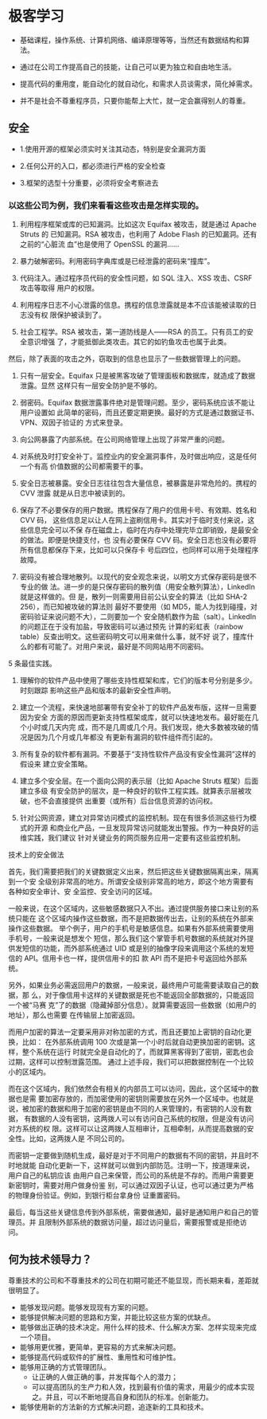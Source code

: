 # 极客学习 

* 基础课程，操作系统、计算机网络、编译原理等等，当然还有数据结构和算法。

* 通过在公司工作提高自己的技能，让自己可以更为独立和自由地生活。

* 提高代码的重用度，能自动化的就自动化，和需求人员谈需求，简化掉需求。

* 并不是社会不尊重程序员，只要你能帮上大忙，就一定会赢得别人的尊重。

## 安全

* 1.使用开源的框架必须实时关注其动态，特别是安全漏洞方面

* 2.任何公开的入口，都必须进行严格的安全检查

* 3.框架的选型十分重要，必须将安全考察进去


### 以这些公司为例，我们来看看这些攻击是怎样实现的。

1. 利用程序框架或库的已知漏洞。比如这次 Equifax 被攻击，就是通过 Apache Struts 的
已知漏洞。RSA 被攻击，也利用了 Adobe Flash 的已知漏洞。还有之前的“心脏流
血”也是使用了 OpenSSL 的漏洞……

2. 暴力破解密码。利用密码字典库或是已经泄露的密码来“撞库”。

3. 代码注入。通过程序员代码的安全性问题，如 SQL 注入、XSS 攻击、CSRF 攻击等取得
用户的权限。

4. 利用程序日志不小心泄露的信息。携程的信息泄露就是本不应该能被读取的日志没有权
限保护被读到了。

5. 社会工程学。RSA 被攻击，第一道防线是人——RSA 的员工。只有员工的安全意识增强
了，才能抵御此类攻击。其它的如钓鱼攻击也属于此类。

然后，除了表面的攻击之外，窃取到的信息也显示了一些数据管理上的问题。

1. 只有一层安全。Equifax 只是被黑客攻破了管理面板和数据库，就造成了数据泄露。显然
这样只有一层安全防护是不够的。

2. 弱密码。Equifax 数据泄露事件绝对是管理问题。至少，密码系统应该不能让用户设置如
此简单的密码，而且还要定期更换。最好的方式是通过数据证书、VPN、双因子验证的
方式来登录。

3. 向公网暴露了内部系统。在公司网络管理上出现了非常严重的问题。

4. 对系统及时打安全补丁。监控业内的安全漏洞事件，及时做出响应，这是任何一个有高
价值数据的公司都需要干的事。

5. 安全日志被暴露。安全日志往往包含大量信息，被暴露是非常危险的。携程的 CVV 泄露
就是从日志中被读到的。

6. 保存了不必要保存的用户数据。携程保存了用户的信用卡号、有效期、姓名和 CVV 码，
这些信息足以让人在网上盗刷信用卡。其实对于临时支付来说，这些信息完全可以不保
存在磁盘上，临时在内存中处理完毕立即销毁，是最安全的做法。即便是快捷支付，也
没有必要保存 CVV 码。安全日志也没有必要将所有信息都保存下来，比如可以只保存卡
号后四位，也同样可以用于处理程序故障。

7. 密码没有被合理地散列。以现代的安全观念来说，以明文方式保存密码是很不专业的做
法。进一步的是只保存密码的散列值（用安全散列算法），LinkedIn 就是这样做的。但
是，散列一则需要用目前公认安全的算法（比如 SHA-2 256），而已知被攻破的算法则
最好不要使用（如 MD5，能人为找到碰撞，对密码验证来说问题不大），二则要加一个
安全随机数作为盐（salt）。LinkedIn 的问题正在于没有加盐，导致密码可以通过预先
计算的彩虹表（rainbow table）反查出明文。这些密码明文可以用来做什么事，就不好
说了，撞库什么的都有可能了。对用户来说，最好是不同网站用不同密码。

5 条最佳实践。

1. 理解你的软件产品中使用了哪些支持性框架和库，它们的版本号分别是多少。时刻跟踪
影响这些产品和版本的最新安全性声明。

2. 建立一个流程，来快速地部署带有安全补丁的软件产品发布版，这样一旦需要因为安全
方面的原因而更新支持性框架或库，就可以快速地发布。最好能在几个小时或几天内完
成，而不是几周或几个月。我们发现，绝大多数被攻破的情况是因为几个月或几年都没
有更新有漏洞的软件组件而引起的。

3. 所有复杂的软件都有漏洞。不要基于“支持性软件产品没有安全性漏洞”这样的假设来
建立安全策略。

4. 建立多个安全层。在一个面向公网的表示层（比如 Apache Struts 框架）后面建立多级
有安全防护的层次，是一种良好的软件工程实践。就算表示层被攻破，也不会直接提供
出重要（或所有）后台信息资源的访问权。

5. 针对公网资源，建立对异常访问模式的监控机制。现在有很多侦测这些行为模式的开源
和商业化产品，一旦发现异常访问就能发出警报。作为一种良好的运维实践，我们建议
针对关键业务的网页服务应用一定要有这些监控机制。

技术上的安全做法

首先，我们需要把我们的关键数据定义出来，然后把这些关键数据隔离出来，隔离到一个安
全级别非常高的地方。所谓安全级别非常高的地方，即这个地方需要有各种如安全审计、安
全监控、安全访问的区域。

一般来说，在这个区域内，这些敏感数据只入不出。通过提供服务接口来让别的系统只能在
这个区域内操作这些数据，而不是把数据传出去，让别的系统在外部来操作这些数据。
举个例子，用户的手机号是敏感信息。如果有外部系统需要使用手机号，一般来说是想发个
短信，那么我们这个掌管手机号数据的系统就对外提供发短信的功能，而外部系统通过
UID 或是别的抽像字段来调用这个系统的发短信的 API。信用卡也一样，提供信用卡的扣
款 API 而不是把卡号返回给外部系统。

另外，如果业务必需返回用户的数据，一般来说，最终用户可能需要读取自己的数据，那
么，对于像信用卡这样的关键数据是死也不能返回全部数据的，只能返回一个被“马赛
克”了的数据（隐藏掉部分信息）。就算需要返回一些数据（如用户的地址），那么也需要
在传输层上加密返回。

而用户加密的算法一定要采用非对称加密的方式，而且还要加上密钥的自动化更换，比如：
在外部系统调用 100 次或是第一个小时后就自动更换加密的密钥。这样，整个系统在运行
时就完全是自动化的了，而就算黑客得到了密钥，密匙也会过期，这样可以控制泄露范围。
通过上述手段，我们可以把数据控制在一个比较小的区域内。

而在这个区域内，我们依然会有相关的内部员工可以访问，因此，这个区域中的数据也是需
要加密存放的，而加密使用的密钥则需要放在另外一个区域中。也就是说，被加密的数据和用于加密的密钥是由不同的人来管理的，有密钥的人没有数据，
有数据的人没有密钥，这两拨人可以有访问自己系统的权限，但是没有访问对方系统的权
限。这样可以让这两拨人互相审计，互相牵制，从而提高数据的安全性。比如，这两拨人是
不同公司的。

而密钥一定要做到随机生成，最好是对于不同用户的数据有不同的密钥，并且时不时地就能
自动化更新一下，这样就可以做到内部防范。注明一下，按道理来说，用户自己的私钥应该
由用户自己来保管，而公司的系统是不存的。而用户需要更新密钥时，需要对用户做身份鉴
别，可以通过双因子认证，也可以通过更为严格的物理身份验证。例如，到银行柜台拿身份
证重置密码。

最后，每当这些关键信息传到外部系统，需要做通知，最好是通知用户和自己的管理员。并
且限制外部系统的数据访问量，超过访问量后，需要报警或是拒绝访问。

## 何为技术领导力？

尊重技术的公司和不尊重技术的公司在初期可能还不能显现，而长期来看，差距就很明显了。

* 能够发现问题。能够发现现有方案的问题。
* 能够提供解决问题的思路和方案，并能比较这些方案的优缺点。
* 能够做出正确的技术决定。用什么样的技术、什么解决方案、怎样实现来完成一个项目。
* 能够用更优雅，更简单，更容易的方式来解决问题。
* 能够提高代码或软件的扩展性、重用性和可维护性。
* 能够用正确的方式管理团队。
  * 让正确的人做正确的事，并发挥每个人的潜力；
  * 可以提高团队的生产力和人效，找到最有价值的需求，用最少的成本实现之。并且，可以不断地提高自身和团队的标准。创新能力。
* 能够使用新的方法新的方式解决问题，追逐新的工具和技术。

